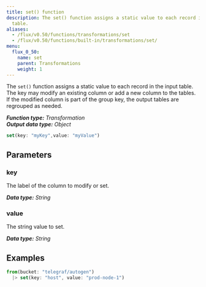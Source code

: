 ```yaml
---
title: set() function
description: The set() function assigns a static value to each record in the input
  table.
aliases:
  - /flux/v0.50/functions/transformations/set
  - /flux/v0.50/functions/built-in/transformations/set/
menu:
  flux_0_50:
    name: set
    parent: Transformations
    weight: 1
---
```


The `set()` function assigns a static value to each record in the input table.
The key may modify an existing column or add a new column to the tables.
If the modified column is part of the group key, the output tables are regrouped as needed.

_**Function type:** Transformation_  
_**Output data type:** Object_

```js
set(key: "myKey",value: "myValue")
```

## Parameters

### key
The label of the column to modify or set.

_**Data type:** String_

### value
The string value to set.

_**Data type:** String_

## Examples
```js
from(bucket: "telegraf/autogen")
  |> set(key: "host", value: "prod-node-1")
```

